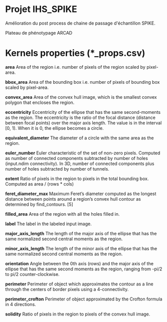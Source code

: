 # Projet IHS_SPIKE

Amélioration du post process de chaine de passage d'échantillon SPIKE.

Plateau de phénotypage ARCAD




# Kernels properties (*_props.csv) 

**area**
Area of the region i.e. number of pixels of the region scaled by pixel-area.

**bbox_area**
Area of the bounding box i.e. number of pixels of bounding box scaled by pixel-area.

**convex_area**
Area of the convex hull image, which is the smallest convex polygon that encloses the region.

**eccentricity**
Eccentricity of the ellipse that has the same second-moments as the region. The eccentricity is the ratio of the focal distance (distance between focal points) over the major axis length. The value is in the interval [0, 1). When it is 0, the ellipse becomes a circle.

**equivalent_diameter**
The diameter of a circle with the same area as the region.

**euler_number**
Euler characteristic of the set of non-zero pixels. Computed as number of connected components subtracted by number of holes (input.ndim connectivity). In 3D, number of connected components plus number of holes subtracted by number of tunnels.

**extent**
Ratio of pixels in the region to pixels in the total bounding box. Computed as area / (rows * cols)

**feret_diameter_max**
Maximum Feret’s diameter computed as the longest distance between points around a region’s convex hull contour as determined by find_contours. [5]

**filled_area**
Area of the region with all the holes filled in.

**label**
The label in the labeled input image.

**major_axis_length**
The length of the major axis of the ellipse that has the same normalized second central moments as the region.

**minor_axis_length**
The length of the minor axis of the ellipse that has the same normalized second central moments as the region.

**orientation**
Angle between the 0th axis (rows) and the major axis of the ellipse that has the same second moments as the region, ranging from -pi/2 to pi/2 counter-clockwise.

**perimeter**
Perimeter of object which approximates the contour as a line through the centers of border pixels using a 4-connectivity.

**perimeter_crofton**
Perimeter of object approximated by the Crofton formula in 4 directions.

**solidity**
Ratio of pixels in the region to pixels of the convex hull image.

